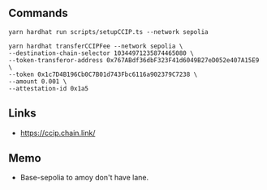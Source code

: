 
## Commands

```shell
yarn hardhat run scripts/setupCCIP.ts --network sepolia
```

```shell
yarn hardhat transferCCIPFee --network sepolia \
--destination-chain-selector 10344971235874465080 \
--token-transferor-address 0x767ABdf36dbF323F41d6049B27eD052e407A15E9 \
--token 0x1c7D4B196Cb0C7B01d743Fbc6116a902379C7238 \
--amount 0.001 \
--attestation-id 0x1a5
```

## Links
- https://ccip.chain.link/


## Memo
- Base-sepolia to amoy don't have lane.